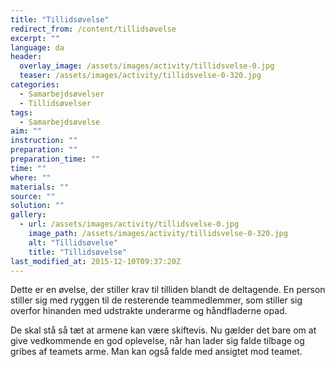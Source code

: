 ```yaml
---
title: "Tillidsøvelse"
redirect_from: /content/tillidsøvelse
excerpt: ""
language: da
header:
  overlay_image: /assets/images/activity/tillidsvelse-0.jpg
  teaser: /assets/images/activity/tillidsvelse-0-320.jpg
categories:
  - Samarbejdsøvelser
  - Tillidsøvelser
tags:
  - Samarbejdsøvelse
aim: ""
instruction: ""
preparation: ""
preparation_time: ""
time: ""
where: ""
materials: ""
source: ""
solution: ""
gallery:
  - url: /assets/images/activity/tillidsvelse-0.jpg
    image_path: /assets/images/activity/tillidsvelse-0-320.jpg
    alt: "Tillidsøvelse"
    title: "Tillidsøvelse"
last_modified_at: 2015-12-10T09:37:20Z
---
```

Dette er en øvelse, der stiller krav til tilliden blandt de deltagende. En person stiller sig med ryggen til de resterende teammedlemmer, som stiller sig overfor hinanden med udstrakte underarme og håndfladerne opad.

De skal stå så tæt at armene kan være skiftevis. Nu gælder det bare om at give vedkommende en god oplevelse, når han lader sig falde tilbage og gribes af teamets arme. Man kan også falde med ansigtet mod teamet.
